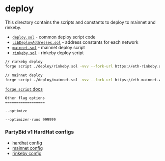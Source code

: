 # deploy

This directory contains the scripts and constants to deploy to mainnet and rinkeby.

- [`deploy.sol`](./deploy.sol) - common deploy script code
- [`LibDeployAddresses.sol`](./LibDeployAddresses.sol) - address constants for each network
- [`mainnet.sol`](./mainnet.sol) - mainnet deploy script
- [`rinkeby.sol`](./rinkeby.sol) - rinkeby deploy script

```sh
// rinkeby deploy
forge script ./deploy/rinkeby.sol -vvv --fork-url https://eth-rinkeby.alchemyapi.io/v2/$ALCHEMY_API_KEY --optimize --optimizer-runs 999999

// mainnet deploy
forge script ./deploy/mainnet.sol -vvv --fork-url https://eth-mainnet.alchemyapi.io/v2/$ALCHEMY_API_KEY --optimize --optimizer-runs 999999
```

[`forge script` docs](https://book.getfoundry.sh/reference/forge/forge-script.html?highlight=script#forge-script)

```
Other flag options
==================

--optimize

--optimizer-runs 999999
```

### PartyBid v1 HardHat configs

- [hardhat config](https://github.com/PartyDAO/partybid/blob/main/hardhat.config.js)
- [mainnet config](https://github.com/PartyDAO/partybid/blob/main/deploy/configs/mainnet.json)
- [rinkeby config](https://github.com/PartyDAO/partybid/blob/main/deploy/configs/rinkeby.json)
